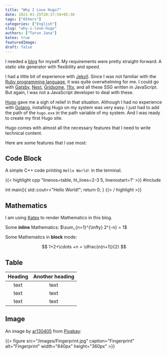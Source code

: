 ```yaml
---
title: "Why I Love Hugo?"
date: 2021-01-25T20:37:54+05:30
tags: ["Others"]
categories: ["English"]
slug: "why-i-love-hugo"
authors: ["Tarun Jana"]
katex: true
featuredImage: 
draft: false
---
```


I needed a [blog](/) for myself. My requirements were pretty straight-forward: A static site generator with flexibility and speed.

I had a little bit of experience with [Jekyll](https://jekyllrb.com/). Since I was not familiar with the [Ruby programming language](https://www.ruby-lang.org/en/), it was quite overwhelming for me. I could go with [Gatsby](https://www.gatsbyjs.com/), [Next](https://nextjs.org/), [Gridsome](https://gridsome.org/), [11ty](https://www.11ty.dev/), and all these SSG written in JavaScript. But again, I was not a JavaScript developer to deal with these.

[Hugo](https://gohugo.io/) gave me a sigh of relief in that situation. Although I had no experience with [Golang](https://golang.org/), installing Hugo on my system was very easy. I just had to add the path of the `hugo.exe` in the path variable of my system. And I was ready to create my first Hugo site.

Hugo comes with almost all the necessary features that I need to write technical content.

Here are some features that I use most:

## Code Block

A simple C++ code printing `Hello World!` in the terminal.

{{< highlight cpp "linenos=table, hl_lines=2-3 5, linenostart=1" >}}
#include<iostream>

int main(){
    std::cout<<"Hello World!";
    return 0;
}
{{< / highlight >}}

## Mathematics

I am using [Katex](https://katex.org/) to render Mathematics in this blog.

Some **inline** Mathematics: $\sum_{n=1}^{\infty} 2^{-n} = 1$

Some Mathematics in **block** mode:

$$
1+2+\cdots +n = \dfrac{n(n+1)}{2}
$$

## Table

| Heading | Another heading |
| :----:  | :-------------: |
|  text   |      text       |
|  text   |      text       |
|  text   |      text       |

## Image

An image by [ar130405](https://pixabay.com/users/ar130405-423602/) from [Pixabay](https://pixabay.com/):

{{< figure src="/images/Fingerprint.jpg" caption="Fingerprint" alt="Fingerprint" width="640px" height="360px" >}}